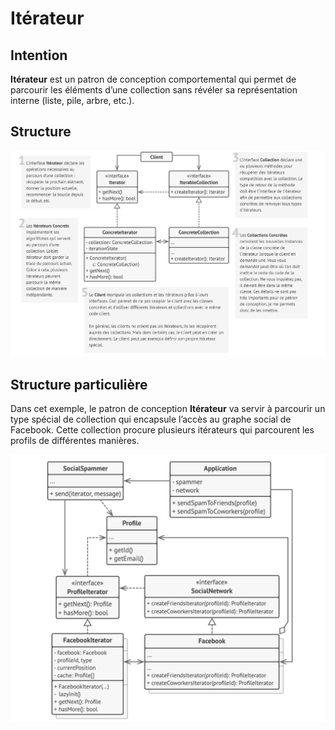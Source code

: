# Itérateur

## Intention

**Itérateur** est un patron de conception comportemental qui permet de parcourir les éléments d’une collection sans
révéler sa représentation interne (liste, pile, arbre, etc.).

## Structure

![Graph](Graph.png)

## Structure particulière

Dans cet exemple, le patron de conception **Itérateur** va servir à parcourir un type spécial de collection qui
encapsule l’accès au graphe social de Facebook. Cette collection procure plusieurs itérateurs qui parcourent les profils
de différentes manières.

![Graph2](Graph2.png)